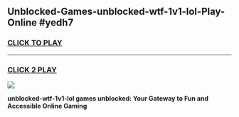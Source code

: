 
## Unblocked-Games-unblocked-wtf-1v1-lol-Play-Online #yedh7
<h3>
<a href="https://news.freeplayer.one?title=unblocked-wtf-1v1-lol&ref=3">CLICK TO PLAY</a></h3>
<hr>

<h3>
<a href="https://news.freeplayer.one?title=unblocked-wtf-1v1-lol&ref=3">CLICK 2 PLAY</a>
  
</h3>

<a href="https://news.freeplayer.one?title=unblocked-wtf-1v1-lol&ref=3"><img src="https://clearcache.store/games.png"></a>


**unblocked-wtf-1v1-lol games unblocked: Your Gateway to Fun and Accessible Online Gaming**
